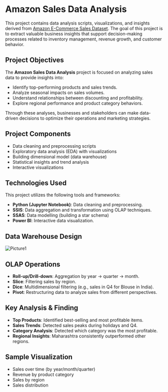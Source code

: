 # Amazon Sales Data Analysis
This project contains data analysis scripts, visualizations, and insights derived from [Amazon E-Commerce Sales Dataset](https://www.kaggle.com/datasets/thedevastator/unlock-profits-with-e-commerce-sales-data/data). The goal of this project is to extract valuable business insights that support decision-making processes related to inventory management, revenue growth, and customer behavior.

## Project Objectives
The **Amazon Sales Data Analysis** project is focused on analyzing sales data to provide insights into:

- Identify top-performing products and sales trends.
- Analyze seasonal impacts on sales volumes.
- Understand relationships between discounting and profitability.
- Explore regional performance and product category behaviors.

Through these analyses, businesses and stakeholders can make data-driven decisions to optimize their operations and marketing strategies.

## Project Components
- Data cleaning and preprocessing scripts
- Exploratory data analysis (EDA) with visualizations
- Building dimensional model (data warehouse)
- Statistical insights and trend analysis
- Interactive visualizations 

## Technologies Used
This project utilizes the following tools and frameworks:

- **Python (Jupyter Notebook)**: Data cleaning and preprocessing.
- **SSIS**: Data aggregation and transformation using OLAP techniques.
- **SSAS**: Data modelling (building a star schema)
- **Power BI**: Interactive data visualization.

## Data Warehouse Design
![Picture1](https://github.com/user-attachments/assets/e4894b43-ac42-4839-9ecd-3e473dd1a62a)


## OLAP Operations
- **Roll-up/Drill-down**: Aggregation by year → quarter → month.
- **Slice**: Filtering sales by region.
- **Dice**: Multidimensional filtering (e.g., sales in Q4 for Blouse in India).
- **Pivot**: Restructuring data to analyze sales from different perspectives.


## Key Analysis & Finding
- **Top Products**: Identified best-selling and most profitable items.
- **Sales Trends**: Detected sales peaks during holidays and Q4.
- **Category Analysis**: Detected which category was the most profitable.
- **Regional Insights**: Maharashtra consistently outperformed other regions.

## Sample Visualization
- Sales over time (by year/month/quarter)
- Revenue by product category
- Sales by region
- Sales distribution 

